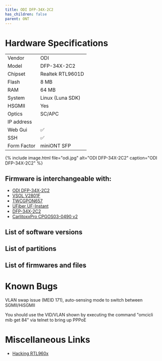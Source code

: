 ```yaml
---
title: ODI DFP-34X-2C2
has_children: false
parent: ONT
---
```


# Hardware Specifications

|             |                  |
| ----------- | ---------------- |
| Vendor      | ODI              |
| Model       | DFP-34X-2C2      |
| Chipset     | Realtek RTL9601D |
| Flash       | 8 MB             |
| RAM         | 64 MB            |
| System      | Linux (Luna SDK) |
| HSGMII      | Yes              |
| Optics      | SC/APC           |
| IP address  |                  |
| Web Gui     | ✅               |
| SSH         | ✅               |
| Form Factor | miniONT SFP      |

{% include image.html file="odi.jpg" alt="ODI DFP-34X-2C2" caption="ODI DFP-34X-2C2" %}


## Firmware is interchangeable with:

- [ODI DFP-34X-2C2](ont-ODI-DFP-34X-2C2)
- [VSOL V2801F](ont-vsol-V2801F)
- [TWCGPON657](ont-TWCGPON657)
- [UFiber UF-Instant](ont-UFiber-UF-Instant) 
- [DFP-34X-2C2](ont-DFP-34X-2C2)
- [CarlitoxxPro CPGOS03-0490 v2](ont-CarlitoxxPro-CPGOS03-0490-v2)

## List of software versions
## List of partitions
## List of firmwares and files

# Known Bugs

VLAN swap issue (MEID 171), auto-sensing mode to switch between SGMII/HiSGMII

You should use the VID/VLAN shown by executing the command "omcicli mib get 84" via telnet to bring up PPPoE

# Miscellaneous Links

- [Hacking RTL960x](https://github.com/Anime4000/RTL960x)


